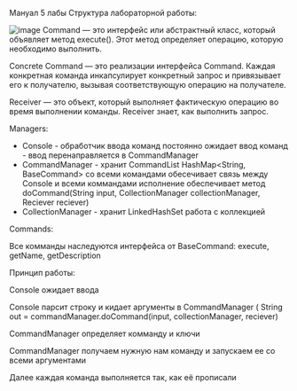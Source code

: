 Мануал 5 лабы
Структура лабораторной работы:

![image](https://github.com/user-attachments/assets/7a6b397f-a84c-4273-b9db-4cc42ebda397)
Command — это интерфейс или абстрактный класс, который объявляет метод execute(). Этот метод определяет операцию, которую необходимо выполнить.

Concrete Command — это реализации интерфейса Command. Каждая конкретная команда инкапсулирует конкретный запрос и привязывает его к получателю, вызывая соответствующую операцию на получателе.

Receiver — это объект, который выполняет фактическую операцию во время выполнении команды. Receiver знает, как выполнить запрос.

Managers:
- Console - обработчик ввода команд
	постоянно ожидает ввод команд - ввод перенаправляется в CommandManager
- CommandManager - хранит CommandList HashMap<String, BaseCommand> со всеми командами
	обесечивает связь между Console и всеми коммандами
	исполнение обеспечивает метод doCommand(String input, CollectionManager collectionManager, Reciever reciever)
- CollectionManager - хранит LinkedHashSet
	работа с коллекцией

Commands:

Все комманды наследуются интерфейса от BaseCommand:
	execute, getName, getDescription

Принцип работы:

Console ожидает ввода

Console парсит строку и кидает аргументы в CommandManager (
	String out = commandManager.doCommand(input, collectionManager, reciever)

CommandManager определяет комманду и ключи 

CommandManager получаем нужную нам команду и запускаем ее со всеми аргументами

Далее каждая команда выполняется так, как её прописали
